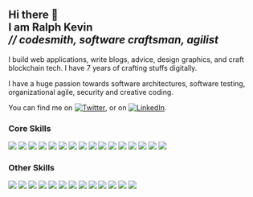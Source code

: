 <h2>
  Hi there 👋 <br/>
  I am Ralph Kevin <br/>
  <i>// codesmith, software craftsman, agilist</i>
</h1>

I build web applications, write blogs, advice, design graphics, and craft blockchain tech.
I have 7 years of crafting stuffs digitally.

I have a huge passion towards software architectures, software testing, organizational agile, security and creative coding.


<!-- Actual text -->

You can find me on [![Twitter][1.2]][1], or on [![LinkedIn][2.2]][2].

<!-- Icons -->

[1.2]: http://i.imgur.com/wWzX9uB.png (twitter icon without padding)
[2.2]: https://raw.githubusercontent.com/MartinHeinz/MartinHeinz/master/linkedin-3-16.png (LinkedIn icon without padding)

<!-- Links to your social media accounts -->

[1]: https://twitter.com/ralphcasipe1
[2]: https://www.linkedin.com/in/ralph-casipe/

### Core Skills
  
  ![](https://img.shields.io/badge/-JavaScript-2C3E50?style=for-the-badge&logo=javascript)
  ![](https://img.shields.io/badge/-TypeScript-2C3E50?style=for-the-badge&logo=typescript)
  ![](https://img.shields.io/badge/-Git-2C3E50?style=for-the-badge&logo=git)
  ![](https://img.shields.io/badge/-unix-2C3E50?style=for-the-badge&logo=linux)
  ![](https://img.shields.io/badge/-VSCode-2C3E50?style=for-the-badge&logo=visual-studio-code)
  ![](https://img.shields.io/badge/-MongoDB-2C3E50?style=for-the-badge&logo=mongodb)
  ![](https://img.shields.io/badge/-PostgreSQL-2C3E50?style=for-the-badge&logo=postgresql)
  ![](https://img.shields.io/badge/-Redis-2C3E50?style=for-the-badge&logo=redis)
  ![](https://img.shields.io/badge/-Bazel-2C3E50?style=for-the-badge&logo=bazel)
  ![](https://img.shields.io/badge/-CircleCI-2C3E50?style=for-the-badge&logo=circleci)
  ![](https://img.shields.io/badge/-Github%20Actions-2C3E50?style=for-the-badge&logo=github)
  ![](https://img.shields.io/badge/-GraphQL-2C3E50?style=for-the-badge&logo=graphql)
  ![](https://img.shields.io/badge/-Docker-2C3E50?style=for-the-badge&logo=docker)
  ![](https://img.shields.io/badge/-NodeJS-2C3E50?style=for-the-badge&logo=node)
  ![](https://img.shields.io/badge/-Express-2C3E50?style=for-the-badge&logo=express)
  ![](https://img.shields.io/badge/-Koa-2C3E50?style=for-the-badge&logo=koa)
  
### Other Skills
  ![](https://img.shields.io/badge/-Ruby-CCD1D8?style=flat-square&logo=ruby)
  ![](https://img.shields.io/badge/-Elixir-CCD1D8?style=flat-square&logo=elixir)
  ![](https://img.shields.io/badge/-Go-CCD1D8?style=flat-square&logo=go)
  ![](https://img.shields.io/badge/-RethinkDB-CCD1D8?style=flat-square&logo=rethinkdb)
  ![](https://img.shields.io/badge/-RabbitMQ-CCD1D8?style=flat-square&logo=rabbitmq)
  ![](https://img.shields.io/badge/-ActiveMQ-CCD1D8?style=flat-square&logo=activemq)
  ![](https://img.shields.io/badge/-Grafana-CCD1D8?style=flat-square&logo=grafana)
  ![](https://img.shields.io/badge/-Prometheus-CCD1D8?style=flat-square&logo=prometheus) 
  ![](https://img.shields.io/badge/-Kubernetes-CCD1D8?style=flat-square&logo=kubernetes)
  ![](https://img.shields.io/badge/-Mocha-CCD1D8?style=flat-square&logo=mocha)
  ![](https://img.shields.io/badge/-Postman-CCD1D8?style=flat-square&logo=postman)
  ![](https://img.shields.io/badge/-Gherkin-CCD1D8?style=flat-square&logo=gherkin)
  ![](https://img.shields.io/badge/-NestJS-CCD1D8?style=flat-square&logo=nestjs)

<!--
**ralphcasipe1/ralphcasipe1** is a ✨ _special_ ✨ repository because its `README.md` (this file) appears on your GitHub profile.

Here are some ideas to get you started:

- 🔭 I’m currently working on ...
- 🌱 I’m currently learning ...
- 👯 I’m looking to collaborate on ...
- 🤔 I’m looking for help with ...
- 💬 Ask me about ...
- 📫 How to reach me: ...
- 😄 Pronouns: ...
- ⚡ Fun fact: ...
-->
